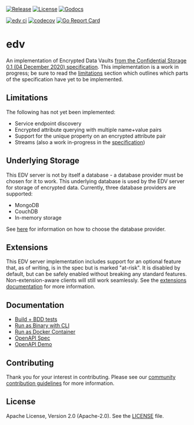 
[![Release](https://img.shields.io/github/release/trustbloc/edv.svg?style=flat-square)](https://github.com/trustbloc/edv/releases/latest)
[![License](https://img.shields.io/badge/License-Apache%202.0-blue.svg)](https://raw.githubusercontent.com/trustbloc/edv/main/LICENSE)
[![Godocs](https://img.shields.io/badge/godoc-reference-blue.svg)](https://godoc.org/github.com/trustbloc/edv)

[![edv ci](https://github.com/trustbloc/edv/actions/workflows/build.yml/badge.svg)](https://github.com/trustbloc/edv/actions/workflows/build.yml)
[![codecov](https://codecov.io/gh/trustbloc/edv/branch/main/graph/badge.svg)](https://codecov.io/gh/trustbloc/edv)
[![Go Report Card](https://goreportcard.com/badge/github.com/trustbloc/edv)](https://goreportcard.com/report/github.com/trustbloc/edv)

# edv
An implementation of Encrypted Data Vaults [from the Confidential Storage 0.1 (04 December 2020) specification](https://identity.foundation/confidential-storage/). This implementation is a work in progress; be sure to read the [limitations](#limitations) section which outlines which parts of the specification have yet to be implemented.

## Limitations
The following has not yet been implemented:
* Service endpoint discovery
* Encrypted attribute querying with multiple name+value pairs
* Support for the unique property on an encrypted attribute pair
* Streams (also a work in-progress in the [specification](https://identity.foundation/confidential-storage/))

## Underlying Storage
This EDV server is not by itself a database - a database provider must be chosen for it to work. This underlying database is used by the EDV server for storage of encrypted data. Currently, three database providers are supported:

- MongoDB
- CouchDB
- In-memory storage

See [here](docs/rest/edv_cli.md#edv-server-parameters) for information on how to choose the database provider.

## Extensions
This EDV server implementation includes support for an optional feature that, as of writing, is in the spec but is marked "at-risk". It is disabled by default, but can be safely enabled without breaking any standard features. Non-extension-aware clients will still work seamlessly. See the [extensions documentation](docs/extensions.md) for more information.

## Documentation
- [Build + BDD tests](docs/test/build.md)
- [Run as Binary with CLI](docs/rest/edv_cli.md)
- [Run as Docker Container](docs/rest/edv_docker.md)
- [OpenAPI Spec](docs/rest/openapi_spec.md)
- [OpenAPI Demo](docs/rest/openapi_demo.md)

## Contributing
Thank you for your interest in contributing. Please see our [community contribution guidelines](https://github.com/trustbloc/community/blob/main/CONTRIBUTING.md) for more information.

## License
Apache License, Version 2.0 (Apache-2.0). See the [LICENSE](LICENSE) file.